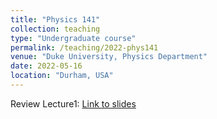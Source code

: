 ```yaml
---
title: "Physics 141"
collection: teaching
type: "Undergraduate course"
permalink: /teaching/2022-phys141
venue: "Duke University, Physics Department"
date: 2022-05-16
location: "Durham, USA"
---
```

Review Lecture1: [Link to slides](https://achintzeus1994.github.io/assets/PHYS141/Phys141_Discussion1.pdf)

